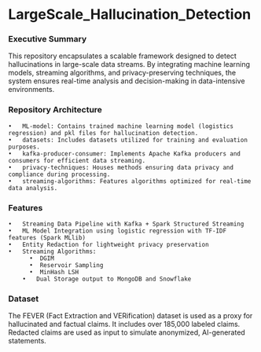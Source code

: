 # LargeScale_Hallucination_Detection

### Executive Summary

This repository encapsulates a scalable framework designed to detect hallucinations in large-scale data streams. By integrating machine learning models, streaming algorithms, and privacy-preserving techniques, the system ensures real-time analysis and decision-making in data-intensive environments.

### Repository Architecture
	•	ML-model: Contains trained machine learning model (logistics regression) and pkl files for hallucination detection.
	•	datasets: Includes datasets utilized for training and evaluation purposes.
	•	kafka-producer-consumer: Implements Apache Kafka producers and consumers for efficient data streaming.
	•	privacy-techniques: Houses methods ensuring data privacy and compliance during processing.
	•	streaming-algorithms: Features algorithms optimized for real-time data analysis.

### Features
	•	Streaming Data Pipeline with Kafka + Spark Structured Streaming
	•	ML Model Integration using logistic regression with TF-IDF features (Spark MLlib)
 	•	Entity Redaction for lightweight privacy preservation
  	•	Streaming Algorithms:
  		  •	 DGIM
  		  •	 Reservoir Sampling
		  •	 MinHash LSH
    	•	Dual Storage output to MongoDB and Snowflake

### Dataset
The FEVER (Fact Extraction and VERification) dataset is used as a proxy for hallucinated and factual claims. It includes over 185,000 labeled claims. Redacted claims are used as input to simulate anonymized, AI-generated statements.
